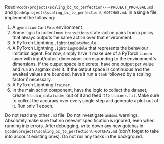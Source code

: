 Read `@code\projects\scaling_bc_to_perfection\---PROJECT_PROPOSAL.md` and `@code\projects\scaling_bc_to_perfection\-GOTCHAS.md`. In a single file, implement the following:
1) A `gymnasium` `CartPole` environment.
2) Some logic to collect `num_transitions` state-action pairs from a policy that always outputs the same action over that environment.
3) A PyTorch Lightning `LightningDataModule`.
4) A PyTorch Lightning `LightningModule` that represents the behaviour imitation agent. For now, simply have it make use of a PyTorch `Linear` layer with input/output dimensions corresponding to the environment's dimensions. If the output space is discrete, have one output per value and run an argmax over it. If the output space is continuous and the awaited values are bounded, have it run a `tanh` followed by a scaling factor if necessary.
5) A PyTorch Lightning `Trainer`.
6) In the main script component, have the logic to collect the dataset, create a `train_dataloader` out of it and feed it to `trainer.fit`.
Make sure to collect the accuracy over every single step and generate a plot out of it. Run only 1 epoch.

Do not read any other `.md` file. Do not investigate `amdsmi` warnings. Absolutely make sure that no relevant specification is ignored, even when running into errors. After debugging, write down any new gotchas in `@code\projects\scaling_bc_to_perfection\-GOTCHAS.md` (don't forget to take into account existing ones). Do not run any tasks in the background.